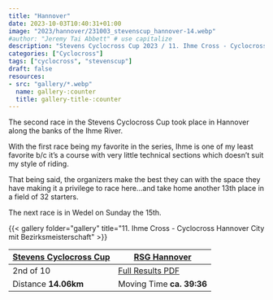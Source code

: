 ```yaml
---
title: "Hannover"
date: 2023-10-03T10:40:31+01:00
image: "2023/hannover/231003_stevenscup_hannover-14.webp"
#author: "Jeremy Tai Abbett" # use capitalize
description: "Stevens Cyclocross Cup 2023 / 11. Ihme Cross - Cyclocross Hannover City mit Bezirksmeisterschaft"
categories: ["Cyclocross"]
tags: ["cyclocross", "stevenscup"]
draft: false
resources: 
- src: "gallery/*.webp"
  name: gallery-:counter
  title: gallery-title-:counter
---
```


The second race in the Stevens Cyclocross Cup took place in Hannover along the banks of the Ihme River.

With the first race being my favorite in the series, Ihme is one of my least favorite b/c it’s a course with very little technical sections which doesn’t suit my style of riding.

That being said, the organizers make the best they can with the space they have making it a privilege to race here…and take home another 13th place in a field of 32 starters.

The next race is in Wedel on Sunday the 15th.

{{< gallery folder="gallery" title="11. Ihme Cross - Cyclocross Hannover City mit Bezirksmeisterschaft" >}}

| [Stevens Cyclocross Cup](https://www.stevenscup.de/) | [RSG Hannover](https://radsportgemeinschaft-hannover.de/) |
| ----------- | ----------- |
| 2nd of 10 | [Full Results PDF](20231003_02_hannover_erg_te.pdf) |
| Distance **14.06km** | Moving Time **ca. 39:36** |